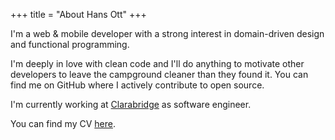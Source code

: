 +++
title = "About Hans Ott"
+++

I'm a web & mobile developer with a strong interest in domain-driven design and functional programming.

I'm deeply in love with clean code and I'll do anything to motivate other developers to leave the campground cleaner than they found it. You can find me on GitHub where I actively contribute to open source.

I'm currently working at [Clarabridge](https://cxsocial.clarabridge.com) as software engineer.

You can find my CV [here](https://stackoverflow.com/cv/hansott).
